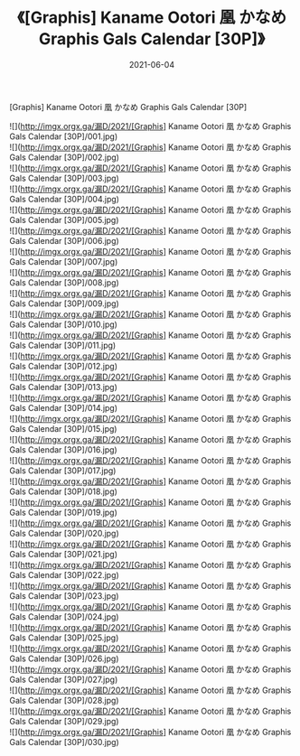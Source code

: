 ﻿---
layout: post
title:  《[Graphis] Kaname Ootori 凰 かなめ Graphis Gals Calendar [30P]》
date:   2021-06-04
img: http://imgx.orgx.ga/漏D/2021/[Graphis] Kaname Ootori 凰 かなめ Graphis Gals Calendar [30P]/000.jpg
categories: [美女, 清纯, 唯美]
---

[Graphis] Kaname Ootori 凰 かなめ Graphis Gals Calendar [30P]

  ![](http://imgx.orgx.ga/漏D/2021/[Graphis] Kaname Ootori 凰 かなめ Graphis Gals Calendar [30P]/001.jpg) <br> ![](http://imgx.orgx.ga/漏D/2021/[Graphis] Kaname Ootori 凰 かなめ Graphis Gals Calendar [30P]/002.jpg) <br> ![](http://imgx.orgx.ga/漏D/2021/[Graphis] Kaname Ootori 凰 かなめ Graphis Gals Calendar [30P]/003.jpg) <br> ![](http://imgx.orgx.ga/漏D/2021/[Graphis] Kaname Ootori 凰 かなめ Graphis Gals Calendar [30P]/004.jpg) <br> ![](http://imgx.orgx.ga/漏D/2021/[Graphis] Kaname Ootori 凰 かなめ Graphis Gals Calendar [30P]/005.jpg) <br> ![](http://imgx.orgx.ga/漏D/2021/[Graphis] Kaname Ootori 凰 かなめ Graphis Gals Calendar [30P]/006.jpg) <br> ![](http://imgx.orgx.ga/漏D/2021/[Graphis] Kaname Ootori 凰 かなめ Graphis Gals Calendar [30P]/007.jpg) <br> ![](http://imgx.orgx.ga/漏D/2021/[Graphis] Kaname Ootori 凰 かなめ Graphis Gals Calendar [30P]/008.jpg) <br> ![](http://imgx.orgx.ga/漏D/2021/[Graphis] Kaname Ootori 凰 かなめ Graphis Gals Calendar [30P]/009.jpg) <br> ![](http://imgx.orgx.ga/漏D/2021/[Graphis] Kaname Ootori 凰 かなめ Graphis Gals Calendar [30P]/010.jpg) <br> ![](http://imgx.orgx.ga/漏D/2021/[Graphis] Kaname Ootori 凰 かなめ Graphis Gals Calendar [30P]/011.jpg) <br> ![](http://imgx.orgx.ga/漏D/2021/[Graphis] Kaname Ootori 凰 かなめ Graphis Gals Calendar [30P]/012.jpg) <br> ![](http://imgx.orgx.ga/漏D/2021/[Graphis] Kaname Ootori 凰 かなめ Graphis Gals Calendar [30P]/013.jpg) <br> ![](http://imgx.orgx.ga/漏D/2021/[Graphis] Kaname Ootori 凰 かなめ Graphis Gals Calendar [30P]/014.jpg) <br> ![](http://imgx.orgx.ga/漏D/2021/[Graphis] Kaname Ootori 凰 かなめ Graphis Gals Calendar [30P]/015.jpg) <br> ![](http://imgx.orgx.ga/漏D/2021/[Graphis] Kaname Ootori 凰 かなめ Graphis Gals Calendar [30P]/016.jpg) <br> ![](http://imgx.orgx.ga/漏D/2021/[Graphis] Kaname Ootori 凰 かなめ Graphis Gals Calendar [30P]/017.jpg) <br> ![](http://imgx.orgx.ga/漏D/2021/[Graphis] Kaname Ootori 凰 かなめ Graphis Gals Calendar [30P]/018.jpg) <br> ![](http://imgx.orgx.ga/漏D/2021/[Graphis] Kaname Ootori 凰 かなめ Graphis Gals Calendar [30P]/019.jpg) <br> ![](http://imgx.orgx.ga/漏D/2021/[Graphis] Kaname Ootori 凰 かなめ Graphis Gals Calendar [30P]/020.jpg) <br> ![](http://imgx.orgx.ga/漏D/2021/[Graphis] Kaname Ootori 凰 かなめ Graphis Gals Calendar [30P]/021.jpg) <br> ![](http://imgx.orgx.ga/漏D/2021/[Graphis] Kaname Ootori 凰 かなめ Graphis Gals Calendar [30P]/022.jpg) <br> ![](http://imgx.orgx.ga/漏D/2021/[Graphis] Kaname Ootori 凰 かなめ Graphis Gals Calendar [30P]/023.jpg) <br> ![](http://imgx.orgx.ga/漏D/2021/[Graphis] Kaname Ootori 凰 かなめ Graphis Gals Calendar [30P]/024.jpg) <br> ![](http://imgx.orgx.ga/漏D/2021/[Graphis] Kaname Ootori 凰 かなめ Graphis Gals Calendar [30P]/025.jpg) <br> ![](http://imgx.orgx.ga/漏D/2021/[Graphis] Kaname Ootori 凰 かなめ Graphis Gals Calendar [30P]/026.jpg) <br> ![](http://imgx.orgx.ga/漏D/2021/[Graphis] Kaname Ootori 凰 かなめ Graphis Gals Calendar [30P]/027.jpg) <br> ![](http://imgx.orgx.ga/漏D/2021/[Graphis] Kaname Ootori 凰 かなめ Graphis Gals Calendar [30P]/028.jpg) <br> ![](http://imgx.orgx.ga/漏D/2021/[Graphis] Kaname Ootori 凰 かなめ Graphis Gals Calendar [30P]/029.jpg) <br> ![](http://imgx.orgx.ga/漏D/2021/[Graphis] Kaname Ootori 凰 かなめ Graphis Gals Calendar [30P]/030.jpg) <br>